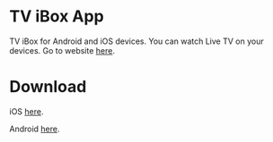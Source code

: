# TV iBox App
TV iBox for Android and iOS devices. You can watch Live TV on your devices. Go to website [here](https://github.com/saitawngpha/tvibox).

# Download 
iOS [here](https://saitawngpha.github.io/tvibox/files/TV_iBox.ipa).

Android [here](https://saitawngpha.github.io/tvibox/files/tvibox.apk).
